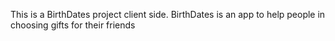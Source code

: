 This is a BirthDates project client side. 
BirthDates is an app to help people in
choosing gifts for their friends 
